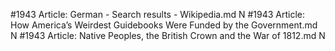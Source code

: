 #1943
Article: German - Search results - Wikipedia.md N
#1943
Article: How America’s Weirdest Guidebooks Were Funded by the Government.md N
#1943
Article: Native Peoples, the British Crown and the War of 1812.md N
